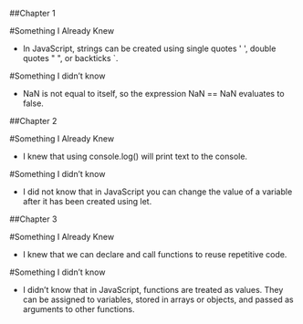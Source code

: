 ##Chapter 1

#Something I Already Knew
- In JavaScript, strings can be created using single quotes ' ', double quotes " ", or backticks `.

#Something I didn’t know
- NaN is not equal to itself, so the expression NaN == NaN evaluates to false.

##Chapter 2

#Something I Already Knew
- I knew that using console.log() will print text to the console.

#Something I didn’t know
- I did not know that in JavaScript you can change the value of a variable after it has been created using let.

##Chapter 3

#Something I Already Knew
- I knew that we can declare and call functions to reuse repetitive code.

#Something I didn’t know
- I didn’t know that in JavaScript, functions are treated as values. They can be assigned to variables, stored in arrays or objects, and passed as arguments to other functions.